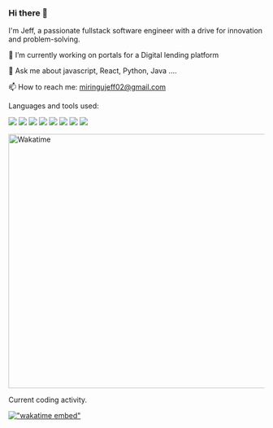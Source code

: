 ### Hi there 👋

I'm Jeff, a passionate fullstack software engineer with a drive for innovation and problem-solving.

🔭 I’m currently working on portals for a Digital lending platform 

💬 Ask me about javascript, React, Python, Java ....

📫 How to reach me: miringujeff02@gmail.com

Languages and tools used:

[![](https://img.shields.io/badge/JavaScript-323330?style=for-the-badge&logo=javascript&logoColor=F7DF1E)]()
[![](https://img.shields.io/badge/React-20232A?style=for-the-badge&logo=react&logoColor=61DAFB)]() 
[![](https://img.shields.io/badge/Python-3776AB?style=for-the-badge&logo=python&logoColor=white)]() 
[![](https://img.shields.io/badge/HTML5-E34F26?style=for-the-badge&logo=html5&logoColor=white)]()
[![](https://img.shields.io/badge/Flask-000000?style=for-the-badge&logo=flask&logoColor=white)]()
[![](https://img.shields.io/badge/Git-F05032?style=for-the-badge&logo=git&logoColor=white)]()
[![](https://img.shields.io/badge/Postman-FF6C37?style=for-the-badge&logo=Postman&logoColor=white)]() 
[![](https://img.shields.io/badge/Tailwind_CSS-38B2AC?style=for-the-badge&logo=tailwind-css&logoColor=white)]() 

<img width="1000" height="500" src="https://wakatime.com/share/@jack_024/f45dd64e-134a-4c27-8be9-ff45dc7a0120.svg" alt="Wakatime" />

Current coding activity.
<br />

[!["wakatime embed"](https://wakatime.com/share/@jack_024/54ae0a69-3c47-4355-9f94-b3c199a60db9.svg)]([https://wakatime.com/share/@jack_024/35ae51dd-96d5-4759-a701-fd17ba52fe88.svg](https://wakatime.com/share/@jack_024/54ae0a69-3c47-4355-9f94-b3c199a60db9.svg))
<!--
**jackson-024/jackson-024** is a ✨ _special_ ✨ repository because its `README.md` (this file) appears on your GitHub profile.

Here are some ideas to get you started:

- 🔭 I’m currently working on ...
- 🌱 I’m currently learning ...
- 👯 I’m looking to collaborate on ...
- 🤔 I’m looking for help with ...
- 💬 Ask me about ...
- 📫 How to reach me: ...
- 😄 Pronouns: ...
- ⚡ Fun fact: ...
-->

